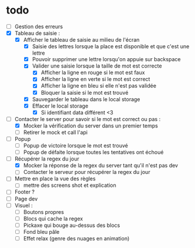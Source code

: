# todo

- [ ] Gestion des erreurs
- [x] Tableau de saisie : 
  - [x] Afficher le tableau de saisie au milieu de l'écran
    - [x] Saisie des lettres lorsque la place est disponible et que c'est une lettre
    - [x] Pouvoir supprimer une lettre lorsqu'on appuie sur backspace
    - [x] Valider une saisie lorsque la taille de mot est correcte
      - [x] Afficher la ligne en rouge si le mot est faux
      - [x] Afficher la ligne en verte si le mot est correct
      - [x] Afficher la ligne en bleu si elle n'est pas validée
      - [x] Bloquer la saisie si le mot est trouvé
    - [x] Sauvegarder le tableau dans le local storage
    - [x] Effacer le local storage
      - [x] Si identifiant data différent <3
- [ ] Contacter le server pour savoir si le mot est correct ou pas :
  - [x] Mocker la vérification du server dans un premier temps
  - [ ] Retirer le mock et call l'api
- [ ] Popup
  - [ ] Popup de victoire lorsque le mot est trouvé
  - [ ] Popup de défaite lorsque toutes les tentatives ont échoué
- [ ] Récupérer la regex du jour
  - [x] Mocker la réponse de la regex du server tant qu'il n'est pas dev
  - [ ] Contacter le serveur pour récupérer la regex du jour
- [ ] Mettre en place la vue des règles
  - [ ] mettre des screens shot et explication
- [ ] Footer ?
- [ ] Page dev
- [ ] Visuel :
  - [ ] Boutons propres
  - [ ] Blocs qui cache la regex
  - [ ] Pickaxe qui bouge au-dessus des blocs
  - [ ] Fond bleu pâle
  - [ ] Effet relax (genre des nuages en animation)
